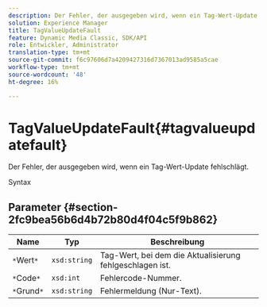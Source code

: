 ```yaml
---
description: Der Fehler, der ausgegeben wird, wenn ein Tag-Wert-Update fehlschlägt.
solution: Experience Manager
title: TagValueUpdateFault
feature: Dynamic Media Classic, SDK/API
role: Entwickler, Administrator
translation-type: tm+mt
source-git-commit: f6c97606d7a4209427316d7367013ad9585a5cae
workflow-type: tm+mt
source-wordcount: '48'
ht-degree: 16%

---
```



# TagValueUpdateFault{#tagvalueupdatefault}

Der Fehler, der ausgegeben wird, wenn ein Tag-Wert-Update fehlschlägt.

Syntax

## Parameter {#section-2fc9bea56b6d4b72b80d4f04c5f9b862}

| Name | Typ | Beschreibung |
|---|---|---|
| `*`Wert`*` | `xsd:string` | Tag-Wert, bei dem die Aktualisierung fehlgeschlagen ist. |
| `*`Code`*` | `xsd:int` | Fehlercode-Nummer. |
| `*`Grund`*` | `xsd:string` | Fehlermeldung (Nur-Text). |


